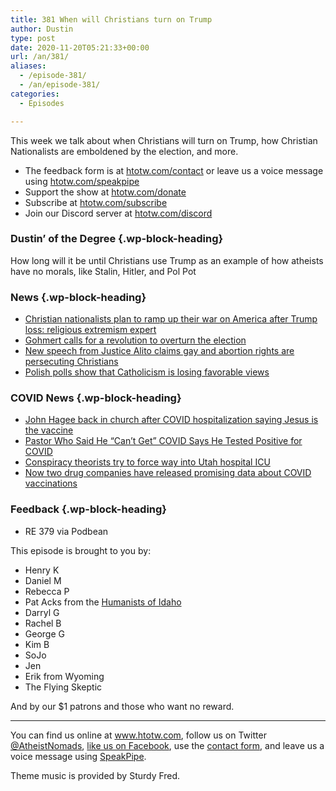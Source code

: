 ```yaml
---
title: 381 When will Christians turn on Trump
author: Dustin
type: post
date: 2020-11-20T05:21:33+00:00
url: /an/381/
aliases:
  - /episode-381/
  - /an/episode-381/
categories:
  - Episodes

---
```

<div id="buzzsprout-player-10552728"></div><script src="https://www.buzzsprout.com/1983601/10552728-381-when-will-christians-turn-on-trump.js?container_id=buzzsprout-player-10552728&player=small" type="text/javascript" charset="utf-8"></script>

This week we talk about when Christians will turn on Trump, how Christian Nationalists are emboldened by the election, and more.

<!--more-->

* The feedback form is at [htotw.com/contact](https://htotw.com/contact) or leave us a voice message using <a href="https://htotw.com/speakpipe" target="_blank" rel="noopener noreferrer">htotw.com/speakpipe</a>
* Support the show at <a href="https://htotw.com/donate" target="_blank" rel="payment noopener noreferrer">htotw.com/donate</a>
* Subscribe at <a href="https://htotw.com/subscribe" target="_blank" rel="noopener noreferrer">htotw.com/subscribe</a>
* Join our Discord server at <a href="https://htotw.com/discord" target="_blank" rel="noopener noreferrer">htotw.com/discord</a>

### Dustin’ of the Degree {.wp-block-heading}

How long will it be until Christians use Trump as an example of how atheists have no morals, like Stalin, Hitler, and Pol Pot

### News {.wp-block-heading}

  * [Christian nationalists plan to ramp up their war on America after Trump loss: religious extremism expert][1]
  * [Gohmert calls for a revolution to overturn the election][2]
  * [New speech from Justice Alito claims gay and abortion rights are persecuting Christians][3]
  * [Polish polls show that Catholicism is losing favorable views][4]

### COVID News {.wp-block-heading}

  * [John Hagee back in church after COVID hospitalization saying Jesus is the vaccine][5]
  * [Pastor Who Said He “Can’t Get” COVID Says He Tested Positive for COVID][6]
  * [Conspiracy theorists try to force way into Utah hospital ICU][7]
  * [Now two drug companies have released promising data about COVID vaccinations][8]

### Feedback {.wp-block-heading}

  * RE 379 via Podbean

This episode is brought to you by:

  * Henry K
  * Daniel M
  * Rebecca P
  * Pat Acks from the <a href="https://www.humanistsofidaho.org" target="_blank" rel="noopener noreferrer">Humanists of Idaho</a>
  * Darryl G
  * Rachel B
  * George G
  * Kim B
  * SoJo
  * Jen
  * Erik from Wyoming
  * The Flying Skeptic

And by our $1 patrons and those who want no reward.

<hr class="wp-block-separator" />

You can find us online at <a href="https://www.htotw.com/" target="_blank" rel="noopener noreferrer">www.htotw.com</a>, follow us on Twitter <a href="https://twitter.com/AtheistNomads" target="_blank" rel="noopener noreferrer">@AtheistNomads</a>, <a href="https://htotw.com/facebook" target="_blank" rel="noopener noreferrer">like us on Facebook</a>, use the [contact form](https://htotw.com/contact), and leave us a voice message using <a href="https://htotw.com/speakpipe" target="_blank" rel="noopener noreferrer">SpeakPipe</a>.

Theme music is provided by Sturdy Fred.

 [1]: https://www.rawstory.com/2020/11/christian-nationalists-plan-to-ramp-up-their-war-on-america-after-trump-loss-religious-extremism-expert/
 [2]: https://www.dallasnews.com/news/politics/2020/11/16/rep-louie-gohmert-sees-revolution-as-option-in-face-of-cheated-election/
 [3]: https://www.politico.com/news/2020/11/13/alito-speech-religious-freedom-436412
 [4]: https://notesfrompoland.com/2020/11/16/only-9-of-young-people-in-poland-view-catholic-church-positively-finds-poll/
 [5]: https://friendlyatheist.patheos.com/2020/11/16/pastor-hospitalized-for-covid-we-have-a-vaccine-the-name-is-jesus-christ/
 [6]: https://friendlyatheist.patheos.com/2020/11/17/pastor-who-said-he-cant-get-covid-says-he-tested-positive-for-covid/
 [7]: https://www.ksl.com/article/50047970/utah-valley-hospital-strained-by-conspiracy-theorists-trying-to-enter-icu
 [8]: https://www.theguardian.com/world/2020/nov/16/moderna-covid-vaccine-candidate-almost-95-effective-trials-show?CMP=Share_iOSApp_Other